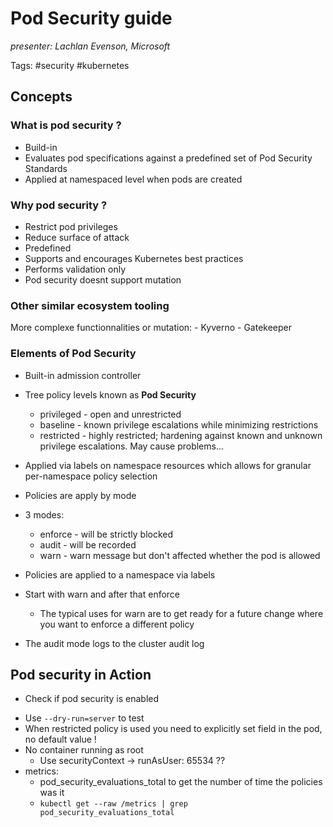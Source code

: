 # Pod Security guide
*presenter: Lachlan Evenson, Microsoft*

Tags: #security #kubernetes 

## Concepts
### What is pod security ?
- Build-in
- Evaluates pod specifications against a predefined set of Pod Security Standards
- Applied at namespaced level when pods are created
 
 ### Why pod security ?
 - Restrict pod privileges
 - Reduce surface of attack
 - Predefined
 - Supports and encourages Kubernetes best practices
 - Performs validation only
 - Pod security doesnt support mutation

### Other similar ecosystem tooling
More complexe functionnalities or mutation:
	- Kyverno
	- Gatekeeper

### Elements of Pod Security
- Built-in admission controller
- Tree policy levels known as **Pod Security**
	- privileged - open and unrestricted
	- baseline -  known privilege escalations while minimizing restrictions
	- restricted - highly restricted; hardening against known and unknown privilege escalations. May cause problems...
- Applied via labels on namespace resources which allows for granular per-namespace policy selection


- Policies are apply by mode
- 3 modes:
	- enforce - will be strictly blocked
	- audit - will be recorded
	- warn - warn message but don't affected whether the pod is allowed

* Policies are applied to a namespace via labels

* Start with warn and after that enforce
	* The typical uses for warn are to get ready for a future change where you want to enforce a different policy

* The audit mode logs to the cluster audit log

## Pod security in Action
- Check if pod security is enabled
* Use `--dry-run=server` to test
* When restricted policy is used you need to explicitly set field in the pod, no default value !
* No container running as root
	* Use securityContext -> runAsUser: 65534 ??
* metrics:
	* pod_security_evaluations_total to get the number of time the policies was it
	* `kubectl get --raw /metrics | grep pod_security_evaluations_total`


